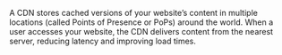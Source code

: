 A CDN stores cached versions of your website’s content in multiple locations (called Points of Presence or PoPs) around the world. When a user accesses your website, the CDN delivers content from the nearest server, reducing latency and improving load times.
